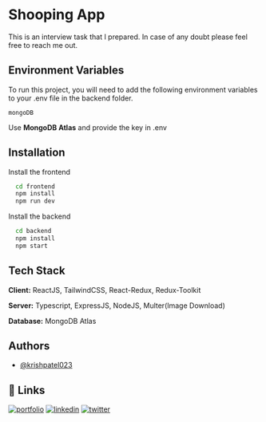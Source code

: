 # Shooping App

This is an interview task that I prepared. In case of any doubt please feel free to reach me out.

## Environment Variables

To run this project, you will need to add the following environment variables to your .env file in the backend folder.

`mongoDB`

Use **MongoDB Atlas** and provide the key in .env

## Installation

Install the frontend

```bash
  cd frontend
  npm install
  npm run dev
```

Install the backend

```bash
  cd backend
  npm install
  npm start
```

## Tech Stack

**Client:** ReactJS, TailwindCSS, React-Redux, Redux-Toolkit

**Server:** Typescript, ExpressJS, NodeJS, Multer(Image Download)

**Database:** MongoDB Atlas

## Authors

- [@krishpatel023](https://github.com/krishpatel023)

## 🔗 Links

[![portfolio](https://img.shields.io/badge/my_portfolio-000?style=for-the-badge&logo=ko-fi&logoColor=white)](https://katherineoelsner.com/)
[![linkedin](https://img.shields.io/badge/linkedin-0A66C2?style=for-the-badge&logo=linkedin&logoColor=white)](https://www.linkedin.com/in/krish-patel-7824231ba/)
[![twitter](https://img.shields.io/badge/twitter-1DA1F2?style=for-the-badge&logo=twitter&logoColor=white)](https://twitter.com/krish__23)
